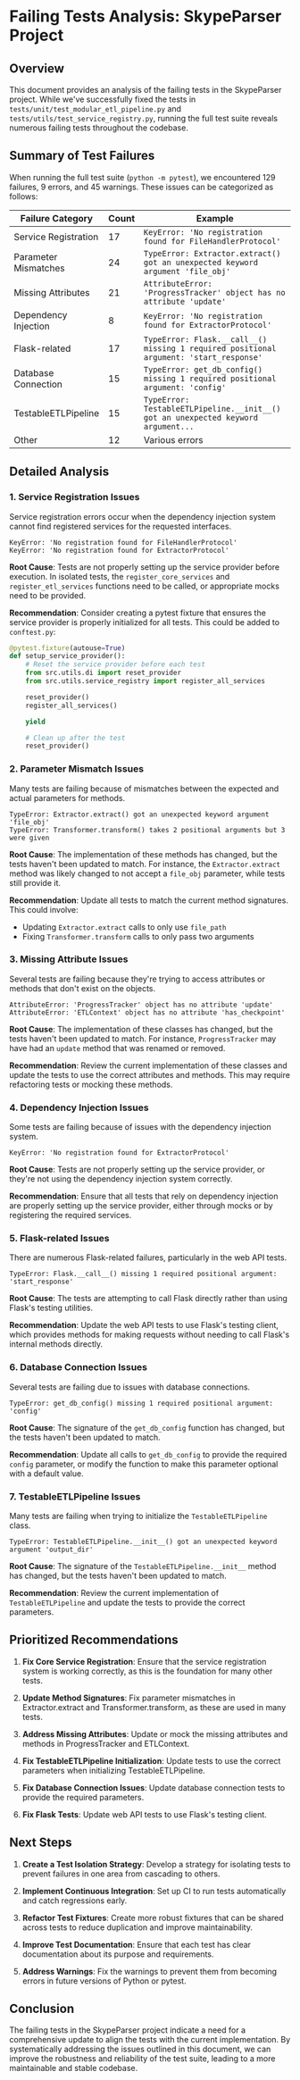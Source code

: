 # Failing Tests Analysis: SkypeParser Project

## Overview

This document provides an analysis of the failing tests in the SkypeParser project. While we've successfully fixed the tests in `tests/unit/test_modular_etl_pipeline.py` and `tests/utils/test_service_registry.py`, running the full test suite reveals numerous failing tests throughout the codebase.

## Summary of Test Failures

When running the full test suite (`python -m pytest`), we encountered 129 failures, 9 errors, and 45 warnings. These issues can be categorized as follows:

| Failure Category | Count | Example |
|------------------|-------|---------|
| Service Registration | 17 | `KeyError: 'No registration found for FileHandlerProtocol'` |
| Parameter Mismatches | 24 | `TypeError: Extractor.extract() got an unexpected keyword argument 'file_obj'` |
| Missing Attributes | 21 | `AttributeError: 'ProgressTracker' object has no attribute 'update'` |
| Dependency Injection | 8 | `KeyError: 'No registration found for ExtractorProtocol'` |
| Flask-related | 17 | `TypeError: Flask.__call__() missing 1 required positional argument: 'start_response'` |
| Database Connection | 15 | `TypeError: get_db_config() missing 1 required positional argument: 'config'` |
| TestableETLPipeline | 15 | `TypeError: TestableETLPipeline.__init__() got an unexpected keyword argument...` |
| Other | 12 | Various errors |

## Detailed Analysis

### 1. Service Registration Issues

Service registration errors occur when the dependency injection system cannot find registered services for the requested interfaces.

```
KeyError: 'No registration found for FileHandlerProtocol'
KeyError: 'No registration found for ExtractorProtocol'
```

**Root Cause**: Tests are not properly setting up the service provider before execution. In isolated tests, the `register_core_services` and `register_etl_services` functions need to be called, or appropriate mocks need to be provided.

**Recommendation**: Consider creating a pytest fixture that ensures the service provider is properly initialized for all tests. This could be added to `conftest.py`:

```python
@pytest.fixture(autouse=True)
def setup_service_provider():
    # Reset the service provider before each test
    from src.utils.di import reset_provider
    from src.utils.service_registry import register_all_services

    reset_provider()
    register_all_services()

    yield

    # Clean up after the test
    reset_provider()
```

### 2. Parameter Mismatch Issues

Many tests are failing because of mismatches between the expected and actual parameters for methods.

```
TypeError: Extractor.extract() got an unexpected keyword argument 'file_obj'
TypeError: Transformer.transform() takes 2 positional arguments but 3 were given
```

**Root Cause**: The implementation of these methods has changed, but the tests haven't been updated to match. For instance, the `Extractor.extract` method was likely changed to not accept a `file_obj` parameter, while tests still provide it.

**Recommendation**: Update all tests to match the current method signatures. This could involve:
- Updating `Extractor.extract` calls to only use `file_path`
- Fixing `Transformer.transform` calls to only pass two arguments

### 3. Missing Attribute Issues

Several tests are failing because they're trying to access attributes or methods that don't exist on the objects.

```
AttributeError: 'ProgressTracker' object has no attribute 'update'
AttributeError: 'ETLContext' object has no attribute 'has_checkpoint'
```

**Root Cause**: The implementation of these classes has changed, but the tests haven't been updated to match. For instance, `ProgressTracker` may have had an `update` method that was renamed or removed.

**Recommendation**: Review the current implementation of these classes and update the tests to use the correct attributes and methods. This may require refactoring tests or mocking these methods.

### 4. Dependency Injection Issues

Some tests are failing because of issues with the dependency injection system.

```
KeyError: 'No registration found for ExtractorProtocol'
```

**Root Cause**: Tests are not properly setting up the service provider, or they're not using the dependency injection system correctly.

**Recommendation**: Ensure that all tests that rely on dependency injection are properly setting up the service provider, either through mocks or by registering the required services.

### 5. Flask-related Issues

There are numerous Flask-related failures, particularly in the web API tests.

```
TypeError: Flask.__call__() missing 1 required positional argument: 'start_response'
```

**Root Cause**: The tests are attempting to call Flask directly rather than using Flask's testing utilities.

**Recommendation**: Update the web API tests to use Flask's testing client, which provides methods for making requests without needing to call Flask's internal methods directly.

### 6. Database Connection Issues

Several tests are failing due to issues with database connections.

```
TypeError: get_db_config() missing 1 required positional argument: 'config'
```

**Root Cause**: The signature of the `get_db_config` function has changed, but the tests haven't been updated to match.

**Recommendation**: Update all calls to `get_db_config` to provide the required `config` parameter, or modify the function to make this parameter optional with a default value.

### 7. TestableETLPipeline Issues

Many tests are failing when trying to initialize the `TestableETLPipeline` class.

```
TypeError: TestableETLPipeline.__init__() got an unexpected keyword argument 'output_dir'
```

**Root Cause**: The signature of the `TestableETLPipeline.__init__` method has changed, but the tests haven't been updated to match.

**Recommendation**: Review the current implementation of `TestableETLPipeline` and update the tests to provide the correct parameters.

## Prioritized Recommendations

1. **Fix Core Service Registration**: Ensure that the service registration system is working correctly, as this is the foundation for many other tests.

2. **Update Method Signatures**: Fix parameter mismatches in Extractor.extract and Transformer.transform, as these are used in many tests.

3. **Address Missing Attributes**: Update or mock the missing attributes and methods in ProgressTracker and ETLContext.

4. **Fix TestableETLPipeline Initialization**: Update tests to use the correct parameters when initializing TestableETLPipeline.

5. **Fix Database Connection Issues**: Update database connection tests to provide the required parameters.

6. **Fix Flask Tests**: Update web API tests to use Flask's testing client.

## Next Steps

1. **Create a Test Isolation Strategy**: Develop a strategy for isolating tests to prevent failures in one area from cascading to others.

2. **Implement Continuous Integration**: Set up CI to run tests automatically and catch regressions early.

3. **Refactor Test Fixtures**: Create more robust fixtures that can be shared across tests to reduce duplication and improve maintainability.

4. **Improve Test Documentation**: Ensure that each test has clear documentation about its purpose and requirements.

5. **Address Warnings**: Fix the warnings to prevent them from becoming errors in future versions of Python or pytest.

## Conclusion

The failing tests in the SkypeParser project indicate a need for a comprehensive update to align the tests with the current implementation. By systematically addressing the issues outlined in this document, we can improve the robustness and reliability of the test suite, leading to a more maintainable and stable codebase.
